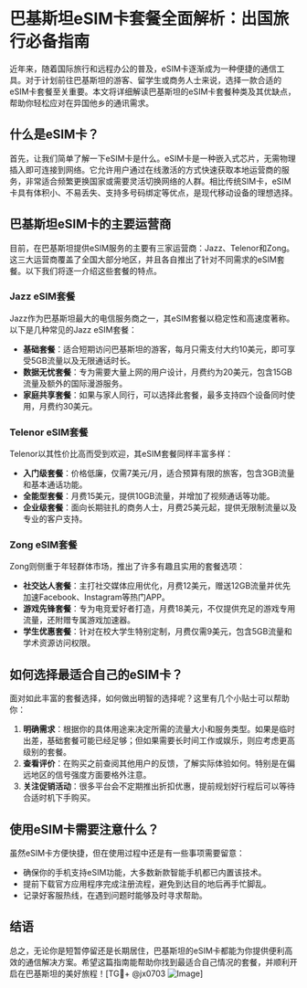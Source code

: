 # 巴基斯坦eSIM卡套餐全面解析：出国旅行必备指南

近年来，随着国际旅行和远程办公的普及，eSIM卡逐渐成为一种便捷的通信工具。对于计划前往巴基斯坦的游客、留学生或商务人士来说，选择一款合适的eSIM卡套餐至关重要。本文将详细解读巴基斯坦的eSIM卡套餐种类及其优缺点，帮助你轻松应对在异国他乡的通讯需求。

## 什么是eSIM卡？

首先，让我们简单了解一下eSIM卡是什么。eSIM卡是一种嵌入式芯片，无需物理插入即可连接到网络。它允许用户通过在线激活的方式快速获取本地运营商的服务，非常适合频繁更换国家或需要灵活切换网络的人群。相比传统SIM卡，eSIM卡具有体积小、不易丢失、支持多号码绑定等优点，是现代移动设备的理想选择。

## 巴基斯坦eSIM卡的主要运营商

目前，在巴基斯坦提供eSIM服务的主要有三家运营商：Jazz、Telenor和Zong。这三大运营商覆盖了全国大部分地区，并且各自推出了针对不同需求的eSIM套餐。以下我们将逐一介绍这些套餐的特点。

### Jazz eSIM套餐

Jazz作为巴基斯坦最大的电信服务商之一，其eSIM套餐以稳定性和高速度著称。以下是几种常见的Jazz eSIM套餐：

- **基础套餐**：适合短期访问巴基斯坦的游客，每月只需支付大约10美元，即可享受5GB流量以及无限通话时长。
- **数据无忧套餐**：专为需要大量上网的用户设计，月费约为20美元，包含15GB流量及额外的国际漫游服务。
- **家庭共享套餐**：如果与家人同行，可以选择此套餐，最多支持四个设备同时使用，月费约30美元。

### Telenor eSIM套餐

Telenor以其性价比高而受到欢迎，其eSIM套餐同样丰富多样：

- **入门级套餐**：价格低廉，仅需7美元/月，适合预算有限的旅客，包含3GB流量和基本通话功能。
- **全能型套餐**：月费15美元，提供10GB流量，并增加了视频通话等功能。
- **企业级套餐**：面向长期驻扎的商务人士，月费25美元起，提供无限制流量以及专业的客户支持。

### Zong eSIM套餐

Zong则侧重于年轻群体市场，推出了许多有趣且实用的套餐选项：

- **社交达人套餐**：主打社交媒体应用优化，月费12美元，赠送12GB流量并优先加速Facebook、Instagram等热门APP。
- **游戏先锋套餐**：专为电竞爱好者打造，月费18美元，不仅提供充足的游戏专用流量，还附赠专属游戏加速器。
- **学生优惠套餐**：针对在校大学生特别定制，月费仅需9美元，包含5GB流量和学术资源访问权限。

## 如何选择最适合自己的eSIM卡？

面对如此丰富的套餐选择，如何做出明智的选择呢？这里有几个小贴士可以帮助你：

1. **明确需求**：根据你的具体用途来决定所需的流量大小和服务类型。如果是临时出差，基础套餐可能已经足够；但如果需要长时间工作或娱乐，则应考虑更高级别的套餐。
2. **查看评价**：在购买之前查阅其他用户的反馈，了解实际体验如何。特别是在偏远地区的信号强度方面要格外注意。
3. **关注促销活动**：很多平台会不定期推出折扣优惠，提前规划好行程后可以等待合适时机下手购买。

## 使用eSIM卡需要注意什么？

虽然eSIM卡方便快捷，但在使用过程中还是有一些事项需要留意：

- 确保你的手机支持eSIM功能，大多数新款智能手机都已内置该技术。
- 提前下载官方应用程序完成注册流程，避免到达目的地后再手忙脚乱。
- 记录好客服热线，在遇到问题时能够及时寻求帮助。

## 结语

总之，无论你是短暂停留还是长期居住，巴基斯坦的eSIM卡都能为你提供便利高效的通信解决方案。希望这篇指南能帮助你找到最适合自己情况的套餐，并顺利开启在巴基斯坦的美好旅程！[TG💪+ @jx0703 ![Image](https://github.com/user-attachments/assets/dbca1d08-cadb-493c-b0ec-ad6f7a83f270)]
